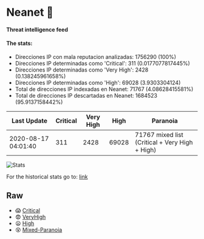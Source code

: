 # Neanet :hocho:
#### Threat intelligence feed
#### The stats:

- Direcciones IP con mala reputacion analizadas: 1756290 (100%)
- Direcciones IP determinadas como 'Critical':  311 (0.0177077817445%)
- Direcciones IP determinadas como 'Very High':  2428 (0.138245961658%)
- Direcciones IP determinadas como 'High':  69028 (3.9303304124)
- Total de direcciones IP indexadas en Neanet:  71767 (4.08628415581%)
- Total de direcciones IP descartadas en Neanet:  1684523 (95.9137158442%)

| Last Update | Critical | Very High | High | Paranoia |
| --- | --- | --- | --- | --- |
| 2020-08-17 04:01:40 | 311 | 2428 | 69028 | 71767 mixed list (Critical + Very High + High)|

![Stats](https://docs.google.com/spreadsheets/d/e/2PACX-1vSnaNMIXVabIpDJjufMlzH7poXnshF3mgd8Is1g9ytUEzVsP5my4Trn8f-xkoLLQ38xpL3HtmUexLo6/pubchart?oid=501124687&format=image)

For the historical stats go to: [link](/stats.csv)
## Raw
- :scream: [Critical](https://raw.githubusercontent.com/JavaGarcia/Neanet/master/blacklists/neanet_critical.txt)
- :fearful: [VeryHigh](https://raw.githubusercontent.com/JavaGarcia/Neanet/master/blacklists/neanet_veryHigh.txtt)
- :frowning: [High](https://raw.githubusercontent.com/JavaGarcia/Neanet/master/blacklists/neanet_high.txt)
- :dizzy_face: [Mixed-Paranoia](https://raw.githubusercontent.com/JavaGarcia/Neanet/master/blacklists/neanet_all.txt)














































































































































































































































